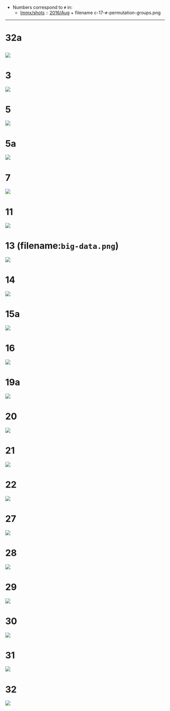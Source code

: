 - Numbers correspond to `#` in:
  - [lmmx/shots](https://github.com/lmmx/shots/tree/master/) :: [2016/Aug](https://github.com/lmmx/shots/tree/master/2016/Aug) + filename c-17-`#`-permutation-groups.png

---
# 32a
![](https://raw.githubusercontent.com/lmmx/shots/master/2016/Aug/c-17-32a-permutation-groups.png)
---
# 3
![](https://raw.githubusercontent.com/lmmx/shots/master/2016/Aug/c-17-3-permutation-groups.png)
# 5
![](https://raw.githubusercontent.com/lmmx/shots/master/2016/Aug/c-17-5-permutation-groups.png)
# 5a
![](https://raw.githubusercontent.com/lmmx/shots/master/2016/Aug/c-17-5a-permutation-groups.png)
# 7
![](https://raw.githubusercontent.com/lmmx/shots/master/2016/Aug/c-17-7-permutation-groups.png)
# 11
![](https://raw.githubusercontent.com/lmmx/shots/master/2016/Aug/c-17-11-permutation-groups.png)
# 13 (filename:`big-data.png`)
![](https://raw.githubusercontent.com/lmmx/shots/master/2016/Aug/big-data.png)
# 14
![](https://raw.githubusercontent.com/lmmx/shots/master/2016/Aug/c-17-14-permutation-groups.png)
# 15a
![](https://raw.githubusercontent.com/lmmx/shots/master/2016/Aug/c-17-15a-permutation-groups.png)
# 16
![](https://raw.githubusercontent.com/lmmx/shots/master/2016/Aug/c-17-16-permutation-groups.png)
# 19a
![](https://raw.githubusercontent.com/lmmx/shots/master/2016/Aug/c-17-19a-permutation-groups.png)
# 20
![](https://raw.githubusercontent.com/lmmx/shots/master/2016/Aug/c-17-20-permutation-groups.png)
# 21
![](https://raw.githubusercontent.com/lmmx/shots/master/2016/Aug/c-17-21-permutation-groups.png)
# 22
![](https://raw.githubusercontent.com/lmmx/shots/master/2016/Aug/c-17-22-permutation-groups.png)
# 27
![](https://raw.githubusercontent.com/lmmx/shots/master/2016/Aug/c-17-27-permutation-groups.png)
# 28
![](https://raw.githubusercontent.com/lmmx/shots/master/2016/Aug/c-17-28-permutation-groups.png)
# 29
![](https://raw.githubusercontent.com/lmmx/shots/master/2016/Aug/c-17-29-permutation-groups.png)
# 30
![](https://raw.githubusercontent.com/lmmx/shots/master/2016/Aug/c-17-30-permutation-groups.png)
# 31
![](https://raw.githubusercontent.com/lmmx/shots/master/2016/Aug/c-17-31-permutation-groups.png)
# 32
![](https://raw.githubusercontent.com/lmmx/shots/master/2016/Aug/c-17-32-permutation-groups.png)
